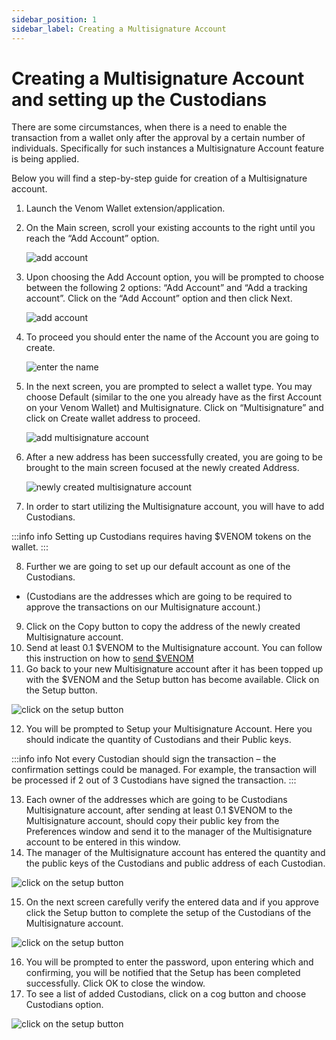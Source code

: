 ```yaml
---
sidebar_position: 1
sidebar_label: Creating a Multisignature Account
---
```


# Creating a Multisignature Account and setting up the Custodians

  

There are some circumstances, when there is a need to enable the transaction from a wallet only after the approval by a certain number of individuals. Specifically for such instances a Multisignature Account feature is being applied. 

Below you will find a step-by-step guide for creation of a Multisignature account.
1. Launch the Venom Wallet extension/application.
2. On the Main screen, scroll your existing accounts to the right until you reach the “Add Account” option.

   ![add account](../../assets/wallet/15.png)

3. Upon choosing the Add Account option, you will be prompted to choose between the following 2 options: “Add Account” and “Add a tracking account”. Click on the “Add Account” option and then click Next.

   ![add account](../../assets/wallet/16.png)

4. To proceed you should enter the name of the Account you are going to create.

   ![enter the name](../../assets/wallet/17.png)

5. In the next screen, you are prompted to select a wallet type. You may choose Default (similar to the one you already have as the first Account on your Venom Wallet) and Multisignature. Click on “Multisignature” and click on Create wallet address to proceed.

   ![add multisignature account](../../assets/wallet/18.png)


6. After a new address has been successfully created, you are going to be brought to the main screen focused at the newly created Address.

   ![newly created multisignature account](../../assets/wallet/19.png)

7. In order to start utilizing the Multisignature account, you will have to add Custodians.  
      
:::info info
Setting up Custodians requires having $VENOM tokens on the
wallet.
:::

8. Further we are going to set up our default account as one of the Custodians.  
 - (Custodians are the addresses which are going to be required to approve the transactions on our Multisignature account.)
9. Click on the Copy button to copy the address of the newly created Multisignature account.
10. Send at least 0.1 $VENOM to the Multisignature account. You can follow this instruction on how to [send $VENOM](../02-the-main/02.1-send.md)
11. Go back to your new Multisignature account after it has been topped up with the $VENOM and the Setup button has become available. Click on the Setup button.

   ![click on the setup button](../../assets/wallet/20.png)

12. You will be prompted to Setup your Multisignature Account. Here you should indicate the quantity of Custodians and their Public keys.
   
:::info info
Not every Custodian should sign the transaction – the confirmation settings could be managed. For example, the transaction will be processed if 2 out of 3 Custodians have signed the transaction.
:::

13. Each owner of the addresses which are going to be Custodians Multisignature account, after sending at least 0.1 $VENOM to the Multisignature account, should copy their public key from the Preferences window and send it to the manager of the Multisignature account to be entered in this window.
14. The manager of the Multisignature account has entered the quantity and the public keys of the Custodians and public address of each Custodian.

   ![click on the setup button](../../assets/wallet/21.png)

15. On the next screen carefully verify the entered data and if you approve click the Setup button to complete the setup of the Custodians of the Multisignature account.

   ![click on the setup button](../../assets/wallet/22.png)

16. You will be prompted to enter the password, upon entering which and confirming, you will be notified that the Setup has been completed successfully. Click OK to close the window.
17. To see a list of added Custodians, click on a cog button and choose Custodians option.


   ![click on the setup button](../../assets/wallet/22.png)

